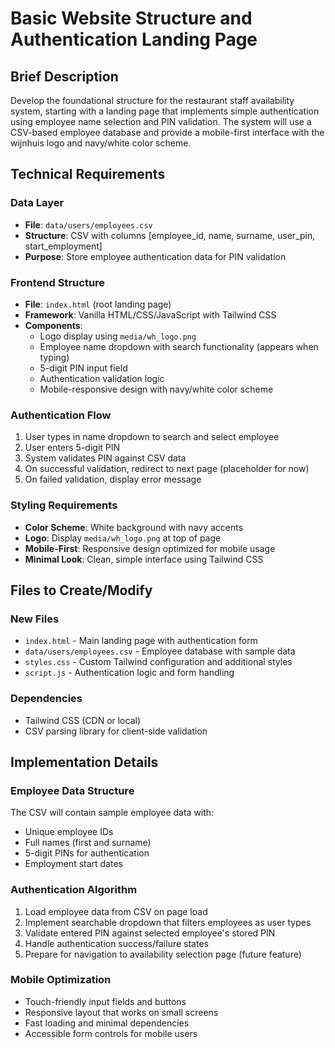 # Basic Website Structure and Authentication Landing Page

## Brief Description

Develop the foundational structure for the restaurant staff availability system, starting with a landing page that implements simple authentication using employee name selection and PIN validation. The system will use a CSV-based employee database and provide a mobile-first interface with the wijnhuis logo and navy/white color scheme.

## Technical Requirements

### Data Layer
- **File**: `data/users/employees.csv`
- **Structure**: CSV with columns [employee_id, name, surname, user_pin, start_employment]
- **Purpose**: Store employee authentication data for PIN validation

### Frontend Structure
- **File**: `index.html` (root landing page)
- **Framework**: Vanilla HTML/CSS/JavaScript with Tailwind CSS
- **Components**:
  - Logo display using `media/wh_logo.png`
  - Employee name dropdown with search functionality (appears when typing)
  - 5-digit PIN input field
  - Authentication validation logic
  - Mobile-responsive design with navy/white color scheme

### Authentication Flow
1. User types in name dropdown to search and select employee
2. User enters 5-digit PIN
3. System validates PIN against CSV data
4. On successful validation, redirect to next page (placeholder for now)
5. On failed validation, display error message

### Styling Requirements
- **Color Scheme**: White background with navy accents
- **Logo**: Display `media/wh_logo.png` at top of page
- **Mobile-First**: Responsive design optimized for mobile usage
- **Minimal Look**: Clean, simple interface using Tailwind CSS

## Files to Create/Modify

### New Files
- `index.html` - Main landing page with authentication form
- `data/users/employees.csv` - Employee database with sample data
- `styles.css` - Custom Tailwind configuration and additional styles
- `script.js` - Authentication logic and form handling

### Dependencies
- Tailwind CSS (CDN or local)
- CSV parsing library for client-side validation

## Implementation Details

### Employee Data Structure
The CSV will contain sample employee data with:
- Unique employee IDs
- Full names (first and surname)
- 5-digit PINs for authentication
- Employment start dates

### Authentication Algorithm
1. Load employee data from CSV on page load
2. Implement searchable dropdown that filters employees as user types
3. Validate entered PIN against selected employee's stored PIN
4. Handle authentication success/failure states
5. Prepare for navigation to availability selection page (future feature)

### Mobile Optimization
- Touch-friendly input fields and buttons
- Responsive layout that works on small screens
- Fast loading and minimal dependencies
- Accessible form controls for mobile users
